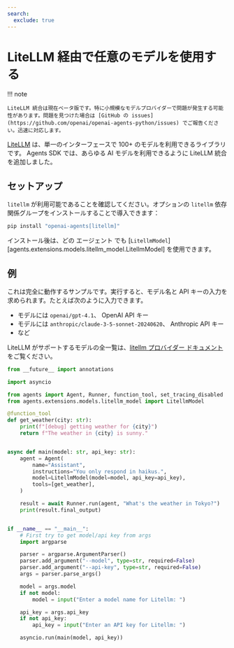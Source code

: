 ```yaml
---
search:
  exclude: true
---
```

# LiteLLM 経由で任意のモデルを使用する

!!! note

    LiteLLM 統合は現在ベータ版です。特に小規模なモデルプロバイダーで問題が発生する可能性があります。問題を見つけた場合は [GitHub の issues](https://github.com/openai/openai-agents-python/issues) でご報告ください。迅速に対応します。

[LiteLLM](https://docs.litellm.ai/docs/) は、単一のインターフェースで 100+ のモデルを利用できるライブラリです。 Agents SDK では、あらゆる AI モデルを利用できるように LiteLLM 統合を追加しました。

## セットアップ

`litellm` が利用可能であることを確認してください。オプションの `litellm` 依存関係グループをインストールすることで導入できます：

```bash
pip install "openai-agents[litellm]"
```

インストール後は、どの エージェント でも [`LitellmModel`][agents.extensions.models.litellm_model.LitellmModel] を使用できます。

## 例

これは完全に動作するサンプルです。実行すると、モデル名と API キーの入力を求められます。たとえば次のように入力できます。

-   モデルには `openai/gpt-4.1`、 OpenAI API キー
-   モデルには `anthropic/claude-3-5-sonnet-20240620`、 Anthropic API キー
-   など

LiteLLM がサポートするモデルの全一覧は、[litellm プロバイダー ドキュメント](https://docs.litellm.ai/docs/providers) をご覧ください。

```python
from __future__ import annotations

import asyncio

from agents import Agent, Runner, function_tool, set_tracing_disabled
from agents.extensions.models.litellm_model import LitellmModel

@function_tool
def get_weather(city: str):
    print(f"[debug] getting weather for {city}")
    return f"The weather in {city} is sunny."


async def main(model: str, api_key: str):
    agent = Agent(
        name="Assistant",
        instructions="You only respond in haikus.",
        model=LitellmModel(model=model, api_key=api_key),
        tools=[get_weather],
    )

    result = await Runner.run(agent, "What's the weather in Tokyo?")
    print(result.final_output)


if __name__ == "__main__":
    # First try to get model/api key from args
    import argparse

    parser = argparse.ArgumentParser()
    parser.add_argument("--model", type=str, required=False)
    parser.add_argument("--api-key", type=str, required=False)
    args = parser.parse_args()

    model = args.model
    if not model:
        model = input("Enter a model name for Litellm: ")

    api_key = args.api_key
    if not api_key:
        api_key = input("Enter an API key for Litellm: ")

    asyncio.run(main(model, api_key))
```